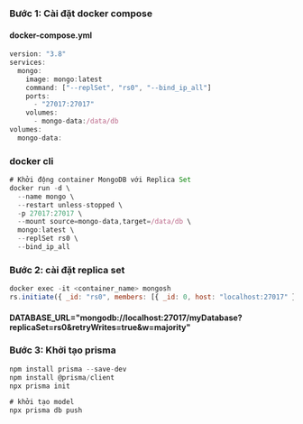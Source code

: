### Bước 1: Cài đặt docker compose

#### docker-compose.yml
```javascript
version: "3.8"
services:
  mongo:
    image: mongo:latest
    command: ["--replSet", "rs0", "--bind_ip_all"]
    ports:
      - "27017:27017"
    volumes:
      - mongo-data:/data/db
volumes:
  mongo-data:
```

### docker cli

```javascript
# Khởi động container MongoDB với Replica Set
docker run -d \
  --name mongo \
  --restart unless-stopped \
  -p 27017:27017 \
  --mount source=mongo-data,target=/data/db \
  mongo:latest \
  --replSet rs0 \
  --bind_ip_all
```

### Bước 2: cài đặt replica set

```javascript
docker exec -it <container_name> mongosh
rs.initiate({ _id: "rs0", members: [{ _id: 0, host: "localhost:27017" }] })
```
#### DATABASE_URL="mongodb://localhost:27017/myDatabase?replicaSet=rs0&retryWrites=true&w=majority"

### Bước 3: Khởi tạo prisma

```javascript
npm install prisma --save-dev
npm install @prisma/client
npx prisma init

# khởi tạo model
npx prisma db push
```
